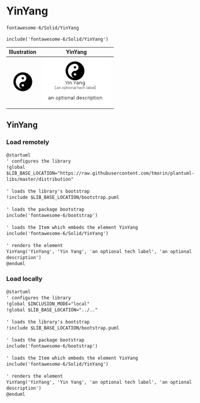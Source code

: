 # YinYang


```text
fontawesome-6/Solid/YinYang
```

```text
include('fontawesome-6/Solid/YinYang')
```



| Illustration | YinYang |
| :---: | :---: |
| ![illustration for Illustration](../../fontawesome-6/Solid/YinYang.png) | ![illustration for YinYang](../../fontawesome-6/Solid/YinYang.Local.png) |




## YinYang

### Load remotely
```plantuml
@startuml
' configures the library
!global $LIB_BASE_LOCATION="https://raw.githubusercontent.com/tmorin/plantuml-libs/master/distribution"

' loads the library's bootstrap
!include $LIB_BASE_LOCATION/bootstrap.puml

' loads the package bootstrap
include('fontawesome-6/bootstrap')

' loads the Item which embeds the element YinYang
include('fontawesome-6/Solid/YinYang')

' renders the element
YinYang('YinYang', 'Yin Yang', 'an optional tech label', 'an optional description')
@enduml
```

### Load locally
```plantuml
@startuml
' configures the library
!global $INCLUSION_MODE="local"
!global $LIB_BASE_LOCATION="../.."

' loads the library's bootstrap
!include $LIB_BASE_LOCATION/bootstrap.puml

' loads the package bootstrap
include('fontawesome-6/bootstrap')

' loads the Item which embeds the element YinYang
include('fontawesome-6/Solid/YinYang')

' renders the element
YinYang('YinYang', 'Yin Yang', 'an optional tech label', 'an optional description')
@enduml
```

